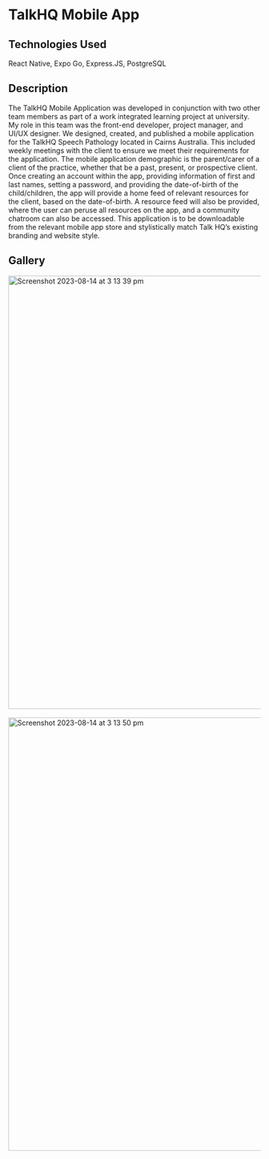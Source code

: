 <h1>TalkHQ Mobile App</h1>

<h2>Technologies Used</h2>
<p>React Native, Expo Go, Express.JS, PostgreSQL</p>

<h2>Description</h2>
<p>The TalkHQ Mobile Application was developed in conjunction with two other team members as part of a work integrated learning project at university. My role in this team was the front-end developer, project manager, and UI/UX designer. We designed, created, and published a mobile application for the TalkHQ Speech Pathology located in Cairns Australia. This included weekly meetings with the client to ensure we meet their requirements for the application. The mobile application demographic is the parent/carer of a client of the practice, whether that be a past, present, or prospective client. Once creating an account within the app, providing information of first and last names, setting a password, and providing the date-of-birth of the child/children, the app will provide a home feed of relevant resources for the client, based on the date-of-birth. A resource feed will also be provided, where the user can peruse all resources on the app, and a community chatroom can also be accessed. This application is to be downloadable from the relevant mobile app store and stylistically match Talk HQ’s existing branding and website style.</p>
  
<h2>Gallery</h2>
<img width="866" alt="Screenshot 2023-08-14 at 3 13 39 pm" src="https://github.com/seanadeymccaul/talkhq-mobile-app/assets/103879392/3d622be5-c0be-4761-8554-c47f09693880">
<br>
<br>
<img width="866" alt="Screenshot 2023-08-14 at 3 13 50 pm" src="https://github.com/seanadeymccaul/talkhq-mobile-app/assets/103879392/edfaf9a9-97a6-4c96-b2f8-271a850a5549">

